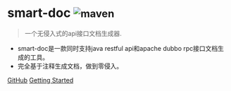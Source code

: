 
# smart-doc <small> ![maven](https://img.shields.io/maven-central/v/com.github.shalousun/smart-doc?style=for-the-badge) </small>


> 一个无侵入式的api接口文档生成器.

* smart-doc是一款同时支持java restful api和apache dubbo rpc接口文档生成的工具。
* 完全基于注释生成文档，做到零侵入。

[GitHub](https://github.com/smart-doc-group/smart-doc)
[Getting Started](#smart-doc)

